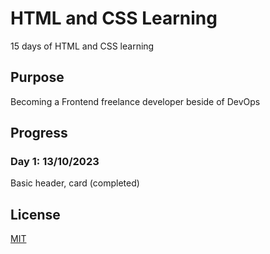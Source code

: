 # HTML and CSS Learning
15 days of HTML and CSS learning

## Purpose

Becoming a Frontend freelance developer beside of DevOps

## Progress

### Day 1: 13/10/2023

Basic header, card (completed)

## License

[MIT](https://choosealicense.com/licenses/mit/)